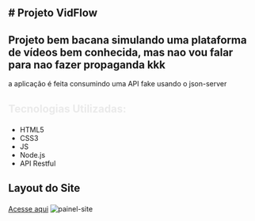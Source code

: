## <p> # Projeto VidFlow</p>
## Projeto bem bacana simulando uma plataforma de vídeos bem conhecida, mas nao vou falar para nao fazer propaganda kkk
a aplicação é feita consumindo uma API fake usando o json-server
## <p style="color: #eaeaea; font-weight: bold;">Tecnologias Utilizadas:</p>
- HTML5
- CSS3
- JS
- Node.js
- API Restful

## <p>Layout do Site</p>
<a href="">Acesse aqui</a>
![painel-site](https://github.com/felipevianaa7/vidflow/assets/53532151/c4cc76ad-2801-461f-a6b6-17f621a5dfdb)
